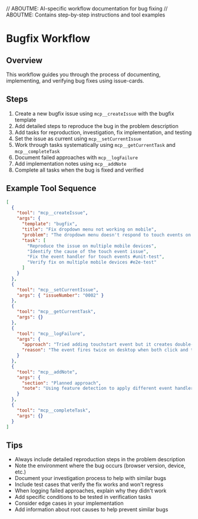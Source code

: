 // ABOUTME: AI-specific workflow documentation for bug fixing
// ABOUTME: Contains step-by-step instructions and tool examples

# Bugfix Workflow

## Overview
This workflow guides you through the process of documenting, implementing, and verifying bug fixes using issue-cards.

## Steps
1. Create a new bugfix issue using `mcp__createIssue` with the bugfix template
2. Add detailed steps to reproduce the bug in the problem description
3. Add tasks for reproduction, investigation, fix implementation, and testing
4. Set the issue as current using `mcp__setCurrentIssue`
5. Work through tasks systematically using `mcp__getCurrentTask` and `mcp__completeTask`
6. Document failed approaches with `mcp__logFailure`
7. Add implementation notes using `mcp__addNote`
8. Complete all tasks when the bug is fixed and verified

## Example Tool Sequence
```json
[
  { 
    "tool": "mcp__createIssue",
    "args": {
      "template": "bugfix",
      "title": "Fix dropdown menu not working on mobile",
      "problem": "The dropdown menu doesn't respond to touch events on mobile devices. Steps to reproduce:\n1. Open the application on a mobile device\n2. Navigate to the dashboard\n3. Tap on the settings dropdown\n4. The dropdown does not open",
      "task": [
        "Reproduce the issue on multiple mobile devices",
        "Identify the cause of the touch event issue",
        "Fix the event handler for touch events #unit-test",
        "Verify fix on multiple mobile devices #e2e-test"
      ]
    }
  },
  {
    "tool": "mcp__setCurrentIssue",
    "args": { "issueNumber": "0002" }
  },
  {
    "tool": "mcp__getCurrentTask",
    "args": {}
  },
  {
    "tool": "mcp__logFailure",
    "args": {
      "approach": "Tried adding touchstart event but it creates double-trigger on desktop",
      "reason": "The event fires twice on desktop when both click and touchstart are active"
    }
  },
  {
    "tool": "mcp__addNote",
    "args": {
      "section": "Planned approach",
      "note": "Using feature detection to apply different event handlers on mobile vs desktop"
    }
  },
  {
    "tool": "mcp__completeTask",
    "args": {}
  }
]
```

## Tips
- Always include detailed reproduction steps in the problem description
- Note the environment where the bug occurs (browser version, device, etc.)
- Document your investigation process to help with similar bugs
- Include test cases that verify the fix works and won't regress
- When logging failed approaches, explain why they didn't work
- Add specific conditions to be tested in verification tasks
- Consider edge cases in your implementation
- Add information about root causes to help prevent similar bugs